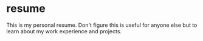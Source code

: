 # resume

This is my personal resume. Don't figure this is useful for anyone else but to learn about my work experience and projects.
